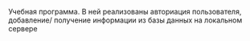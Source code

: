 Учебная программа. В ней реализованы авториация пользователя, добавление/ получение информации из базы данных на локальном сервере
